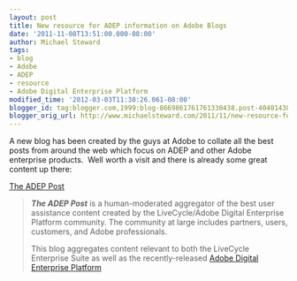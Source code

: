 ```yaml
---
layout: post
title: New resource for ADEP information on Adobe Blogs
date: '2011-11-08T13:51:00.000-08:00'
author: Michael Steward
tags:
- blog
- Adobe
- ADEP
- resource
- Adobe Digital Enterprise Platform
modified_time: '2012-03-03T11:38:26.061-08:00'
blogger_id: tag:blogger.com,1999:blog-8669861761761330438.post-4040143822339684564
blogger_orig_url: http://www.michaelsteward.com/2011/11/new-resource-for-adep-information-on.html
---
```


A new blog has been created by the guys at Adobe to collate all the best posts from around the web which focus on ADEP and other Adobe enterprise products.  Well worth a visit and there is already some great content up there:  

[The ADEP Post](http://blogs.adobe.com/ADEPPost/ "The ADEP Post")  

> **_The ADEP Post_** is a human-moderated aggregator of the best user assistance content created by the LiveCycle/Adobe Digital Enterprise Platform community. The community at large includes partners, users, customers, and Adobe professionals.  
>   
> This blog aggregates content relevant to both the LiveCycle Enterprise Suite as well as the recently-released [Adobe Digital Enterprise Platform](http://www.adobe.com/solutions/customer-experience/enterprise-platform.html)